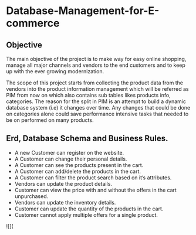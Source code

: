 # Database-Management-for-E-commerce

## Objective
The main objective of the project is to make way for easy online shopping, manage all major channels and vendors to the end customers and to keep up with the ever growing modernization.

The scope of this project starts from collecting the product data from the vendors into the product information management which will be referred as PIM from now on which also contains sub tables likes products info, categories.
The reason for the split in PIM is an attempt to build a dynamic database system (i.e) it changes over time. Any changes that could be done on categories alone could save performance intensive tasks that needed to be on performed on many products.


## Erd, Database Schema and Business Rules.

* A new Customer can register on the website.
* A Customer can change their personal details.
* A Customer can see the products present in the cart.
* A Customer can add/delete the products in the cart.
* A Customer can filter the product search based on it’s attributes.
* Vendors can update the product details.
* Customer can view the price with and without the offers in the cart unpurchased.
* Vendors can update the inventory details.
* Customer can update the quantity of the products in the cart.
* Customer cannot apply multiple offers for a single product.

 ![]( 
